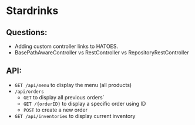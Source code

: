# Stardrinks

## Questions: 

- Adding custom controller links to HATOES.
- BasePathAwareController vs RestController vs RepositoryRestController

## API: 

- `GET /api/menu` to display the menu (all products)
- `/api/orders`
  - `GET` to display all previous orders`
  - `GET /{orderID}` to display a specific order using ID
  - `POST` to create a new order
- `GET /api/inventories` to display current inventory
